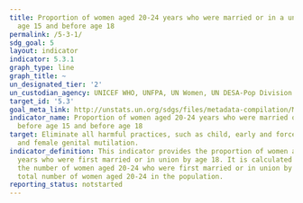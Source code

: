 ```yaml
---
title: Proportion of women aged 20-24 years who were married or in a union before
  age 15 and before age 18
permalink: /5-3-1/
sdg_goal: 5
layout: indicator
indicator: 5.3.1
graph_type: line
graph_title: ~
un_designated_tier: '2'
un_custodian_agency: UNICEF WHO, UNFPA, UN Women, UN DESA-Pop Division
target_id: '5.3'
goal_meta_link: http://unstats.un.org/sdgs/files/metadata-compilation/Metadata-Goal-5.pdf
indicator_name: Proportion of women aged 20-24 years who were married or in a union
  before age 15 and before age 18
target: Eliminate all harmful practices, such as child, early and forced marriage
  and female genital mutilation.
indicator_definition: This indicator provides the proportion of women aged 20 to 24
  years who were first married or in union by age 18. It is calculated by dividing
  the number of women aged 20-24 who were first married or in union by age 18 by the
  total number of women aged 20-24 in the population.
reporting_status: notstarted
---
```

